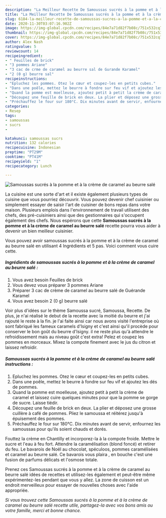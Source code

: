 ```yaml
---
description: "La Meilleur Recette De Samoussas sucrés à la pomme et à la crème de caramel au beurre salé"
title: "La Meilleur Recette De Samoussas sucrés à la pomme et à la crème de caramel au beurre salé"
slug: 6184-la-meilleur-recette-de-samoussas-sucres-a-la-pomme-et-a-la-creme-de-caramel-au-beurre-sale
date: 2020-11-30T03:07:16.902Z
image: https://img-global.cpcdn.com/recipes/84e7a71d82f7b08c/751x532cq70/samoussas-sucres-a-la-pomme-et-a-la-creme-de-caramel-au-beurre-sale-photo-principale-de-la-recette.jpg
thumbnail: https://img-global.cpcdn.com/recipes/84e7a71d82f7b08c/751x532cq70/samoussas-sucres-a-la-pomme-et-a-la-creme-de-caramel-au-beurre-sale-photo-principale-de-la-recette.jpg
cover: https://img-global.cpcdn.com/recipes/84e7a71d82f7b08c/751x532cq70/samoussas-sucres-a-la-pomme-et-a-la-creme-de-caramel-au-beurre-sale-photo-principale-de-la-recette.jpg
author: Alex Nash
ratingvalue: 5
reviewcount: 14
recipeingredient:
- " Feuilles de brick"
- "3 pommes Ariane"
- "3 cac de crme de caramel au beurre sal de Gurande Karamel"
- "2 (0 g) beurre sal"
recipeinstructions:
- "Epluchez les pommes. Otez le cœur et coupez-les en petits cubes."
- "Dans une poêle, mettez le beurre à fondre sur feu vif et ajoutez les dés de pommes."
- "Quand la pomme est moelleuse, ajoutez petit à petit la crème de caramel et laissez cuire quelques minutes pour que la pomme se gorge de sucre. Laisse tiédir."
- "Découpez une feuille de brick en deux. La plier et déposez une grosse cuillère à café de pommes. Pliez le samoussa et réitérez jusqu&#39;à épuisement des pommes."
- "Préchauffez le four sur 180°C. Dix minutes avant de servir, enfournez les samoussas pour qu&#39;ils soient chauds et dorés."
categories:
- Resep
tags:
- samoussas
- sucrs
- 

katakunci: samoussas sucrs  
nutrition: 132 calories
recipecuisine: Indonesian
preptime: "PT29M"
cooktime: "PT41M"
recipeyield: "1"
recipecategory: Lunch

---
```



![Samoussas sucrés à la pomme et à la crème de caramel au beurre salé](https://img-global.cpcdn.com/recipes/84e7a71d82f7b08c/751x532cq70/samoussas-sucres-a-la-pomme-et-a-la-creme-de-caramel-au-beurre-sale-photo-principale-de-la-recette.jpg)

La cuisine est une sorte d'art et il existe également plusieurs types de cuisine que vous pourriez découvrir. Vous pouvez devenir chef cuisinier ou simplement essayer de saisir l'art de cuisiner de bons repas dans votre maison. Plusieurs emplois dans l'environnement de travail utilisent des chefs, des pré-cuisiniers ainsi que des gestionnaires qui s'occupent également des chefs. Nous espérons que cette <strong> Samoussas sucrés à la pomme et à la crème de caramel au beurre salé </strong> recette pourra vous aider à devenir un bien meilleur cuisinier.

<!--inarticleads1-->

Vous pouvez avoir samoussas sucrés à la pomme et à la crème de caramel au beurre salé en utilisant 4 Ingrédients et 5 pas. Voici comment vous cuire cette.

##### Ingrédients de samoussas sucrés à la pomme et à la crème de caramel au beurre salé :

1. Vous avez besoin  Feuilles de brick
1. Vous devez vous préparer 3 pommes Ariane
1. Préparer 3 cac de crème de caramel au beurre salé de Guérande Karamel
1. Vous avez besoin 2 (0 g) beurre salé


Voir plus d&#39;idées sur le thème Samoussa sucré, Samoussa, Recette. De plus, je n&#39;ai réalisé le debut de la recette avec la moitié du beurre et j&#39;ai rajouté le reste à la fin. je l&#39;ai faite ainsi car nous avons visité l&#39;entreprise où sont fabriqué les fameux caramels d&#39;Isigny et c&#39;est ainsi qu&#39;il procède pour conserver le bon goût du beurre d&#39;Isigny. il ne reste plus qu&#39;à attendre le refroidissement mais au niveau goût c&#39;est extra! Pelez et coupez les pommes en morceaux. Mixez la compote finement avec le jus du citron et laissez refroidir. 

<!--inarticleads2-->

##### Samoussas sucrés à la pomme et à la crème de caramel au beurre salé instructions :

1. Epluchez les pommes. Otez le cœur et coupez-les en petits cubes.
1. Dans une poêle, mettez le beurre à fondre sur feu vif et ajoutez les dés de pommes.
1. Quand la pomme est moelleuse, ajoutez petit à petit la crème de caramel et laissez cuire quelques minutes pour que la pomme se gorge de sucre. Laisse tiédir.
1. Découpez une feuille de brick en deux. La plier et déposez une grosse cuillère à café de pommes. Pliez le samoussa et réitérez jusqu&#39;à épuisement des pommes.
1. Préchauffez le four sur 180°C. Dix minutes avant de servir, enfournez les samoussas pour qu&#39;ils soient chauds et dorés.


Fouttez la crème en Chantilly et incorporez-la à la compote froide. Mettre le sucre et l&#39;eau à feu fort. Attendre la caramélisation (blond foncé) et retirer du feu. Le bavarois de Noël au chocolat, spéculoos, pommes caramélisées et caramel au beurre salé. Ce bavarois vous plaira , en bouche c&#39;est une fusion de parfums délicats et l&#39;osmose totale. 

<!--inarticleads1-->

<p>
Prenez ces Samoussas sucrés à la pomme et à la crème de caramel au beurre salé idées de recettes et utilisez-les également et peut-être même expérimentez-les pendant que vous y allez. La zone de cuisson est un endroit merveilleux pour essayer de nouvelles choses avec l'aide appropriée.
</p>

<p>
<i>Si vous trouvez cette Samoussas sucrés à la pomme et à la crème de caramel au beurre salé recette utile, partagez-la avec vos bons amis ou votre famille, merci et bonne chance.</i>
</p>
